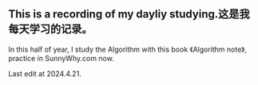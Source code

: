 ## This is a recording of my dayliy studying.这是我每天学习的记录。
In this half of year, I study the Algorithm with this book 《Algorithm note》, practice in SunnyWhy.com now.

Last edit at 2024.4.21.
